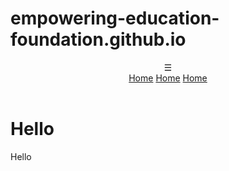 # empowering-education-foundation.github.io

<!DOCTYPE html>
<!--
<html>
	<head>
		<link rel="stylesheet" href="style.css">
	</head>
	<body>
		<nav>
		  <ul>
		    <li><a href="application.html">Application</a></li>
		    <li><a href="curriculum.html">Curriculum</a></li>
		    <li><a href="future.html">Future</a></li>
		    <li><a href="gallery.html">Gallery</a></li>
		    <li><a href="initiatives.html">Initiatives</a></li>
		    <li><a href="staff.html">Staff</a></li>
		    <li><a href="tutoring.html">Tutoring</a></li>
		  </ul>
		</nav>
		<a class="navbar-brand" href="/">Maanika Khanna</a>
		<h1> Empowering Education Foundation </h1>
		<h3> Advocating for the Education of the Future </h3>
		<h5> A cultural immersion program connecting developing countries of the world together under a common cause. </h5>
	</body>
</html>

<div class="container">
      <a class="navbar-brand" href="/">Empowering Education Foundation</a>
      <button type="button" class="navbar-toggler" data-toggle="collapse" data-target="#navbar" aria-controls="navbar" aria-expanded="true" aria-label="Toggle navigation">
        <span><i class="fas fa-bars"></i></span>
      </button>
    <div class="navbar-collapse collapse show" id="navbar" style="">
      <ul class="navbar-nav ml-auto">
        <li class="nav-item">
          <a href="application.html">Application</a>
        </li>
        <li class="nav-item">
          <a href="curriculum.html">Curriculum</a>
        </li>
        <li class="nav-item">
          <a href="future.html">Future</a>
        </li>
        <li class="nav-item">
          <a href="gallery.html">Gallery</a>
        </li>
        <li class="nav-item">
          <a href="initiatives.html">Initiatives</a>
        </li>
        <li class="nav-item">
          <a href="tutoring.html">Tutoring</a>
        </li>
	<li class="nav-item">
          <a href="staff.html">Staff</a>
        </li>
      </ul>
    </div>
  </div>
-->
<html lang="en">
	<head>
		<meta charset="UTF-8">
		<title>Empowering Education Foundation</title>
		<link rel="stylesheet" href="style.css">
	</head>
	<body>
		<header>
			<div class="menu-icon" onclick="toggleMenu()">☰</div>
			<nav id="nav-menu">
				<a href="index.html">Home</a>
				<a href="index.html">Home</a>
				<a href="index.html">Home</a>
			</nav>
		</header>
		<main>
			<h1>Hello</h1>
			<p>Hello</p>
		</main>
	</body>
 </html>
